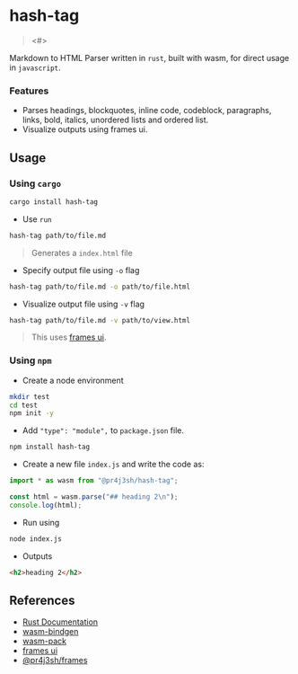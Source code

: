 # hash-tag

> <#>

Markdown to HTML Parser written in `rust`, built with wasm, for direct usage in `javascript`.

### Features

- Parses headings, blockquotes, inline code, codeblock, paragraphs, links, bold, italics, unordered lists and ordered list.
- Visualize outputs using frames ui.

## Usage

### Using `cargo`

```bash
cargo install hash-tag
```

- Use `run`

```bash
hash-tag path/to/file.md
```

> Generates a `index.html` file

- Specify output file using `-o` flag

```bash
hash-tag path/to/file.md -o path/to/file.html
```

- Visualize output file using `-v` flag

```bash
hash-tag path/to/file.md -v path/to/view.html
```

> This uses [frames ui](https://pr4j3sh.github.io/ui/).

### Using `npm`

- Create a node environment

```bash
mkdir test
cd test
npm init -y
```

- Add `"type": "module",` to `package.json` file.

```bash
npm install hash-tag
```

- Create a new file `index.js` and write the code as:

```js
import * as wasm from "@pr4j3sh/hash-tag";

const html = wasm.parse("## heading 2\n");
console.log(html);
```

- Run using

```bash
node index.js
```

- Outputs

```html
<h2>heading 2</h2>
```

## References

- [Rust Documentation](https://www.rust-lang.org/learn/get-started)
- [wasm-bindgen](https://github.com/rustwasm/wasm-bindgen)
- [wasm-pack](https://github.com/rustwasm/wasm-pack)
- [frames ui](https://pr4j3sh.github.io/ui/)
- [@pr4j3sh/frames](https://github.com/pr4j3sh/frames)
